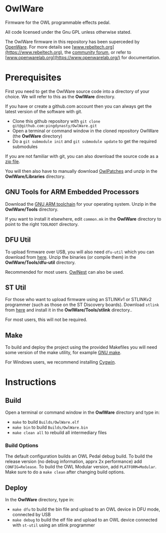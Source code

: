 # OwlWare
Firmware for the OWL programmable effects pedal.

All code licensed under the Gnu GPL unless otherwise stated.

The OwlWare firmware in this repository has been superceded by [OpenWare](https://github.com/pingdynasty/OwlWare). For more details see [www.rebeltech.org](https://www.rebeltech.org), the [community forum](community.rebeltech.org), or refer to [www.openwarelab.org](https://www.openwarelab.org/) for documentation.


# Prerequisites
First you need to get the OwlWare source code into a directory of your choice. We will refer to this as the __OwlWare__ directory.

If you have or create a github.com account then you can always get the latest version of the software with git.

* Clone this github repository with `git clone git@github.com:pingdynasty/OwlWare.git`
* Open a terminal or command window in the cloned repository OwlWare (the __OwlWare__ directory)
* Do a `git submodule init` and `git submodule update` to get the required submodules

If you are not familiar with git, you can also download the source code as a [zip file][owlware-zip].

You will then also have to manually download [OwlPatches][owlpatches-zip] and unzip in the __OwlWare/Libraries__ directory.


## GNU Tools for ARM Embedded Processors
Download the [GNU ARM toolchain][gcc-arm] for your operating system. Unzip in the __OwlWare/Tools__ directory.

If you want to install it elsewhere, edit `common.mk` in the __OwlWare__ directory to point to the right `TOOLROOT` directory.


## DFU Util
To upload firmware over USB, you will also need `dfu-util` which you can download from [here][dfu-util].
Unzip the binaries (or compile them) in the __OwlWare/Tools/dfu-util__ directory.

Recommended for most users. [OwlNest][owl-nest] can also be used.


## ST Util
For those who want to upload firmware using an STLINKv1 or STLINKv2 programmer (such as those on the ST Discovery boards).
Download `stlink` from [here][stlink] and install it in the __OwlWare/Tools/stlink__ directory..

For most users, this will not be required.


## Make
To build and deploy the project using the provided Makefiles you will need some version of the make utility, for example [GNU make][gnu-make].

For Windows users, we recommend installing [Cygwin][cygwin].


# Instructions

## Build
Open a terminal or command window in the __OwlWare__ directory and type in:
* `make` to build `Builds/OwlWare.elf`
* `make bin` to build `Builds/OwlWare.bin`
* `make clean all` to rebuild all intermediary files

### Build Options
The default configuration builds an OWL Pedal debug build. To build the release version (no debug information, apprx 2x performance) add `CONFIG=Release`. To build the OWL Modular version, add `PLATFORM=Modular`. Make sure to do a `make clean` after changing build options.

## Deploy
In the __OwlWare__ directory, type in:
* `make dfu` to build the bin file and upload to an OWL device in DFU mode, connected by USB
* `make debug` to build the elf file and upload to an OWL device connected with `st-util` using an stlink programmer


[gcc-arm]: https://launchpad.net/gcc-arm-embedded
[dfu-util]: http://dfu-util.gnumonks.org
[stlink]: https://github.com/texane/stlink
[gnu-make]: http://www.gnu.org/software/make/
[owlware-zip]: https://github.com/pingdynasty/OwlWare/archive/master.zip
[owlpatches-zip]: https://github.com/pingdynasty/OwlPatches/archive/master.zip
[cygwin]: http://www.cygwin.com
[owl-nest]: https://github.com/pingdynasty/OwlNest
